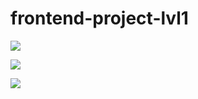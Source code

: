 # frontend-project-lvl1

<a href="https://codeclimate.com/github/julijaschwarz/frontend-project-lvl1/maintainability"><img src="https://api.codeclimate.com/v1/badges/3c260d4b1e56da011840/maintainability" /></a>

![](https://github.com/julijaschwarz/frontend-project-lvl1/.github/workflows/lint.yml/badge.svg)

![](https://github.com/julijaschwarz/frontend-project-lvl1/workflows/Greet%20Everyone/badge.svg?branch=master)
